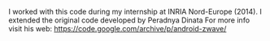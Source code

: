 I worked with this code during my internship at INRIA Nord-Europe (2014). I extended the original code developed by Peradnya Dinata 
For more info visit his web: https://code.google.com/archive/p/android-zwave/
